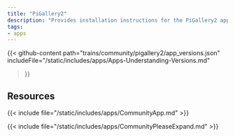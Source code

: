 ```yaml
---
title: "PiGallery2"
description: "Provides installation instructions for the PiGallery2 application in TrueNAS."
tags:
- apps
---
```


{{< github-content 
    path="trains/community/pigallery2/app_versions.json"
	includeFile="/static/includes/apps/Apps-Understanding-Versions.md"
>}}

## Resources

{{< include file="/static/includes/apps/CommunityApp.md" >}}

{{< include file="/static/includes/apps/CommunityPleaseExpand.md" >}}

<!--
<div class="docs-sections">

{{< doc-card title="<appname> Deployments" link="/resources/"
descr="How to deploy and configure the <appname> app." >}}

</div>
-->
